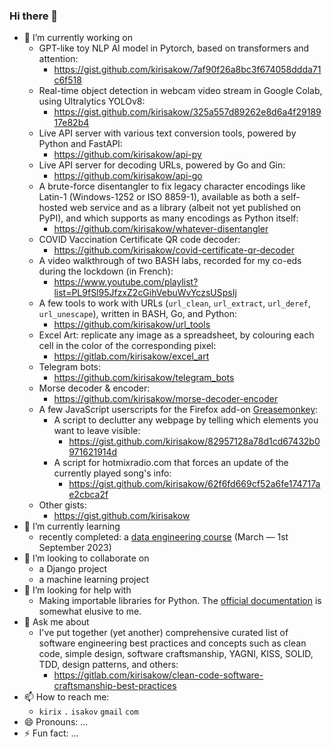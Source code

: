 ### Hi there 👋

- 🔭 I’m currently working on
    - GPT-like toy NLP AI model in Pytorch, based on transformers and attention:
        - https://gist.github.com/kirisakow/7af90f26a8bc3f674058ddda71c6f518
    - Real-time object detection in webcam video stream in Google Colab, using Ultralytics YOLOv8:
        - https://gist.github.com/kirisakow/325a557d89262e8d6a4f2918917e82b4
    - Live API server with various text conversion tools, powered by Python and FastAPI:
        - https://github.com/kirisakow/api-py
    - Live API server for decoding URLs, powered by Go and Gin:
        - https://github.com/kirisakow/api-go
    - A brute-force disentangler to fix legacy character encodings like Latin-1 (Windows-1252 or ISO 8859-1), available as both a self-hosted web service and as a library (albeit not yet published on PyPI), and which supports as many encodings as Python itself:
        - https://github.com/kirisakow/whatever-disentangler
    - COVID Vaccination Certificate QR code decoder:
        - https://github.com/kirisakow/covid-certificate-qr-decoder
    - A video walkthrough of two BASH labs, recorded for my co-eds during the lockdown (in French):
        - https://www.youtube.com/playlist?list=PL9fSl95JfzxZ2cGihVebuWvYczsUSpsIj
    - A few tools to work with URLs (`url_clean`, `url_extract`, `url_deref`, `url_unescape`), written in BASH, Go, and Python:
        - https://github.com/kirisakow/url_tools
    - Excel Art: replicate any image as a spreadsheet, by colouring each cell in the color of the corresponding pixel:
        - https://gitlab.com/kirisakow/excel_art
    - Telegram bots:
        - https://github.com/kirisakow/telegram_bots
    - Morse decoder & encoder:
        - https://github.com/kirisakow/morse-decoder-encoder
    - A few JavaScript userscripts for the Firefox add-on [Greasemonkey](https://wiki.greasespot.net/Greasemonkey):
        - A script to declutter any webpage by telling which elements you want to leave visible:
            - https://gist.github.com/kirisakow/82957128a78d1cd67432b0971621914d
        - A script for hotmixradio.com that forces an update of the currently played song's info:
            - https://gist.github.com/kirisakow/62f6fd669cf52a6fe174717ae2cbca2f
    - Other gists:
        - https://gist.github.com/kirisakow
- 🌱 I’m currently learning
    - recently completed: a [data engineering course](https://github.com/kirisakow/formation-data-engineer-m2i) (March — 1st September 2023)
- 👯 I’m looking to collaborate on
    - a Django project
    - a machine learning project
- 🤔 I’m looking for help with
    - Making importable libraries for Python. The [official documentation](https://python-packaging-tutorial.readthedocs.io) is somewhat elusive to me.
- 💬 Ask me about
    - I've put together (yet another) comprehensive curated list of software engineering best practices and concepts such as clean code, simple design, software craftsmanship, YAGNI, KISS, SOLID, TDD, design patterns, and others:
        - https://gitlab.com/kirisakow/clean-code-software-craftsmanship-best-practices
- 📫 How to reach me:
    - `kirix` `.` `isakov` `gmail` `com`
- 😄 Pronouns: ...
- ⚡ Fun fact: ...
